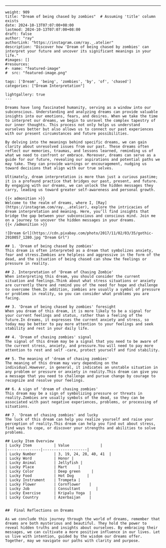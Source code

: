---
    weight: 909
    title: "Dream of being chased by zombies"  # Assuming 'title' column exists
    date: 2024-10-13T07:07:00+08:00
    lastmod: 2024-10-13T07:07:00+08:00
    draft: false
    author: "ray"
    authorLink: "https://instagram.com/ray._.atelier"
    description: "Discover how 'Dream of being chased by zombies' can interpret your future and uncover its significant meanings in your life."
    #images: []
    #resources:
    #- name: "featured-image"
    #  src: "featured-image.png"
    
    tags: ['Dream', 'being', 'zombies', 'by', 'of', 'chased']
    categories: ["Dream Interpretation"]
    
    lightgallery: true
    ---
    
    Dreams have long fascinated humanity, serving as a window into our subconscious. Understanding and analyzing dreams can provide valuable insights into our emotions, fears, and desires. When we take the time to interpret our dreams, we begin to unravel the complex tapestry of our inner thoughts. This process not only helps us understand ourselves better but also allows us to connect our past experiences with our present circumstances and future possibilities.
    
    By delving into the meanings behind specific dreams, we can gain clarity about unresolved issues from our past. These dreams often reflect our memories, traumas, and lessons learned, reminding us of what we need to confront or embrace. Moreover, dreams can serve as a guide for our future, revealing our aspirations and potential paths we may take. They can provide warnings or encouragement, nudging us toward decisions that align with our true selves.
    
    Ultimately, dream interpretation is more than just a curious pastime; it is a profound practice that bridges our past, present, and future. By engaging with our dreams, we can unlock the hidden messages they carry, leading us toward greater self-awareness and personal growth.
    
    {{< admonition >}}
    Welcome to the realm of dreams, where I, [Ray](https://instagram.com/ray._.atelier), explore the intricacies of dream interpretation and meaning. Here, you’ll find insights that bridge the gap between your subconscious and conscious mind. Join me on a journey to uncover the hidden messages in your dreams.
    {{< /admonition >}}
    
    ![Dream Grl](https://cdn.pixabay.com/photo/2017/11/02/03/35/gothic-2910057_1280.jpg "Dream Grl")
    
    ## 1. 'Dream of being chased by zombies'
    This dream is often interpreted as a dream that symbolizes anxiety, fear and stress.Zombies are helpless and aggressive in the form of the dead, and the situation of being chased can show the feelings or pressure in reality.
    
    ## 2. Interpretation of 'Dream of Chasing Zombie'
    When interpreting this dream, you should consider the current situation and feelings.Think about what stress situations or anxiety are currently there and remind you of the need for hope and challenge to overcome them.In addition, zombies are usually a symbol of pressure or problems in reality, so you can consider what problems you are facing.
    
    ## 3. 'Dream of being chased by zombies' foresight
    When you dream of this dream, it is more likely to be a signal for your current feelings and status, rather than a feeling of the future.In dreams, it expresses the current anxiety and stress, so today may be better to pay more attention to your feelings and seek stability and rest in your daily life.
    
    ## 4. 'Dream of chasing zombies' signal
    The signal of this dream may be a signal that you need to be aware of the current stress, anxiety, and pressure.You will need to pay more attention to rest and self -care, protect yourself and find stability.
    
    ## 5. The meaning of 'dream of chasing zombies'
    The meaning of this dream may vary depending on the individual.However, in general, it indicates an unstable situation in any problem or pressure or anxiety in reality.This dream can give you a message that you need to challenge and pursue change by courage to recognize and resolve your feelings.
    
    ## 6. A sign of 'dream of chasing zombies'
    This dream may be a sign of symbolizing pressure or threats in reality.Zombies are usually symbols of the dead, so they can be associated with past negative experiences, problems, or processing of situations.
    
    ## 7. 'Dream of chasing zombies' and lucky
    The luck of this dream can help you realize yourself and raise your perception of reality.This dream can help you find out about stress, find ways to cope, or discover your strengths and abilities to solve problems.
    
    ## Lucky Item Overview
    | Lucky Item          | Value              |
    |---------------|--------------------|
    | Lucky Number        | 3, 19, 24, 28, 40, 41  |
    | Lucky Word          | Honor |
    | Lucky Animal        | Jellyfish |
    | Lucky Place         | Mart     |
    | Lucky Color         | Deep green     |
    | Lucky Food          | Hot Dog      |
    | Lucky Instrument    | Trompeta |
    | Lucky Flower        | Cornflower    |
    | Lucky Job           | Consultant       |
    | Lucky Exercise      | Kripalu Yoga  |
    | Lucky Country       | Azerbaijan    |
    
    
    ##  Final Reflections on Dreams
    
    As we conclude this journey through the world of dreams, remember that dreams are both mysterious and beautiful. They hold the power to reveal hidden truths and insights about ourselves. By embracing their messages, we can cultivate a more positive influence in our lives. Let us live with intention, guided by the wisdom our dreams offer. Together, may we navigate our paths with clarity and purpose.
    